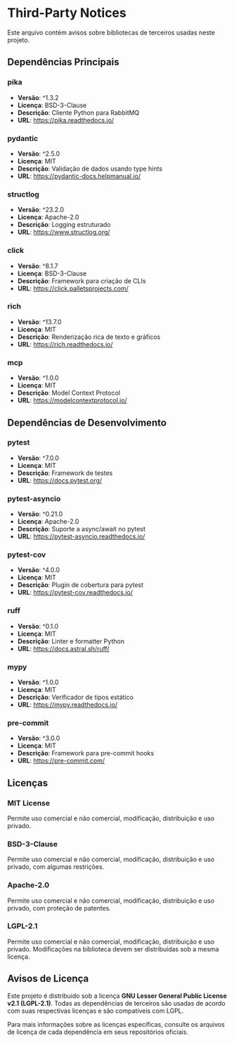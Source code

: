 # Third-Party Notices

Este arquivo contém avisos sobre bibliotecas de terceiros usadas neste projeto.

## Dependências Principais

### pika
- **Versão**: ^1.3.2
- **Licença**: BSD-3-Clause
- **Descrição**: Cliente Python para RabbitMQ
- **URL**: https://pika.readthedocs.io/

### pydantic
- **Versão**: ^2.5.0
- **Licença**: MIT
- **Descrição**: Validação de dados usando type hints
- **URL**: https://pydantic-docs.helpmanual.io/

### structlog
- **Versão**: ^23.2.0
- **Licença**: Apache-2.0
- **Descrição**: Logging estruturado
- **URL**: https://www.structlog.org/

### click
- **Versão**: ^8.1.7
- **Licença**: BSD-3-Clause
- **Descrição**: Framework para criação de CLIs
- **URL**: https://click.palletsprojects.com/

### rich
- **Versão**: ^13.7.0
- **Licença**: MIT
- **Descrição**: Renderização rica de texto e gráficos
- **URL**: https://rich.readthedocs.io/

### mcp
- **Versão**: ^1.0.0
- **Licença**: MIT
- **Descrição**: Model Context Protocol
- **URL**: https://modelcontextprotocol.io/

## Dependências de Desenvolvimento

### pytest
- **Versão**: ^7.0.0
- **Licença**: MIT
- **Descrição**: Framework de testes
- **URL**: https://docs.pytest.org/

### pytest-asyncio
- **Versão**: ^0.21.0
- **Licença**: Apache-2.0
- **Descrição**: Suporte a async/await no pytest
- **URL**: https://pytest-asyncio.readthedocs.io/

### pytest-cov
- **Versão**: ^4.0.0
- **Licença**: MIT
- **Descrição**: Plugin de cobertura para pytest
- **URL**: https://pytest-cov.readthedocs.io/

### ruff
- **Versão**: ^0.1.0
- **Licença**: MIT
- **Descrição**: Linter e formatter Python
- **URL**: https://docs.astral.sh/ruff/

### mypy
- **Versão**: ^1.0.0
- **Licença**: MIT
- **Descrição**: Verificador de tipos estático
- **URL**: https://mypy.readthedocs.io/

### pre-commit
- **Versão**: ^3.0.0
- **Licença**: MIT
- **Descrição**: Framework para pre-commit hooks
- **URL**: https://pre-commit.com/

## Licenças

### MIT License
Permite uso comercial e não comercial, modificação, distribuição e uso privado.

### BSD-3-Clause
Permite uso comercial e não comercial, modificação, distribuição e uso privado, com algumas restrições.

### Apache-2.0
Permite uso comercial e não comercial, modificação, distribuição e uso privado, com proteção de patentes.

### LGPL-2.1
Permite uso comercial e não comercial, modificação, distribuição e uso privado. Modificações na biblioteca devem ser distribuídas sob a mesma licença.

## Avisos de Licença

Este projeto é distribuído sob a licença **GNU Lesser General Public License v2.1 (LGPL-2.1)**. Todas as dependências de terceiros são usadas de acordo com suas respectivas licenças e são compatíveis com LGPL.

Para mais informações sobre as licenças específicas, consulte os arquivos de licença de cada dependência em seus repositórios oficiais.
